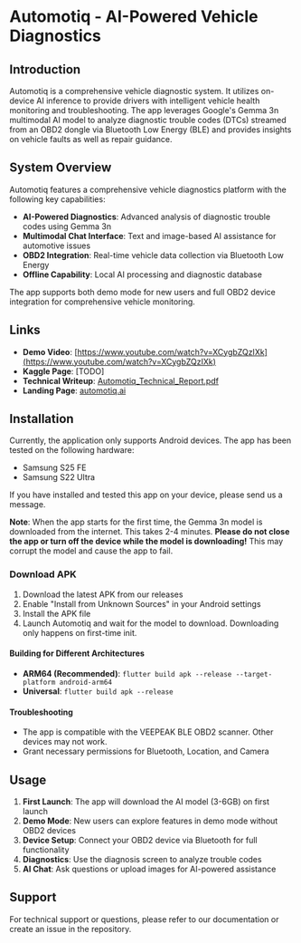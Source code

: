 # Automotiq - AI-Powered Vehicle Diagnostics

## Introduction

Automotiq is a comprehensive vehicle diagnostic system. It utilizes on-device AI inference to provide drivers with intelligent vehicle health monitoring and troubleshooting. The app leverages Google's Gemma 3n multimodal AI model to analyze diagnostic trouble codes (DTCs) streamed from an OBD2 dongle via Bluetooth Low Energy (BLE) and provides insights on vehicle faults as well as repair guidance.

## System Overview

Automotiq features a comprehensive vehicle diagnostics platform with the following key capabilities:

- **AI-Powered Diagnostics**: Advanced analysis of diagnostic trouble codes using Gemma 3n
- **Multimodal Chat Interface**: Text and image-based AI assistance for automotive issues
- **OBD2 Integration**: Real-time vehicle data collection via Bluetooth Low Energy
- **Offline Capability**: Local AI processing and diagnostic database

The app supports both demo mode for new users and full OBD2 device integration for comprehensive vehicle monitoring.

## Links

- **Demo Video**: [https://www.youtube.com/watch?v=XCygbZQzIXk](https://www.youtube.com/watch?v=XCygbZQzIXk)
- **Kaggle Page**: [TODO]
- **Technical Writeup**: [Automotiq_Technical_Report.pdf](docs/Automotiq_Technical_Report.pdf)
- **Landing Page**: [automotiq.ai](https://www.automotiq.ai)

## Installation

Currently, the application only supports Android devices. The app has been tested on the following hardware:

- Samsung S25 FE
- Samsung S22 Ultra

If you have installed and tested this app on your device, please send us a message.

**Note**: When the app starts for the first time, the Gemma 3n model is downloaded from the internet. This takes 2-4 minutes. **Please do not close the app or turn off the device while the model is downloading!** This may corrupt the model and cause the app to fail.

### Download APK

1. Download the latest APK from our releases
2. Enable "Install from Unknown Sources" in your Android settings
3. Install the APK file
4. Launch Automotiq and wait for the model to download. Downloading only happens on first-time init.

#### Building for Different Architectures

- **ARM64 (Recommended)**: `flutter build apk --release --target-platform android-arm64`
- **Universal**: `flutter build apk --release`

#### Troubleshooting

- The app is compatible with the VEEPEAK BLE OBD2 scanner. Other devices may not work.
- Grant necessary permissions for Bluetooth, Location, and Camera

## Usage

1. **First Launch**: The app will download the AI model (3-6GB) on first launch
2. **Demo Mode**: New users can explore features in demo mode without OBD2 devices
3. **Device Setup**: Connect your OBD2 device via Bluetooth for full functionality
4. **Diagnostics**: Use the diagnosis screen to analyze trouble codes
5. **AI Chat**: Ask questions or upload images for AI-powered assistance

## Support

For technical support or questions, please refer to our documentation or create an issue in the repository.
